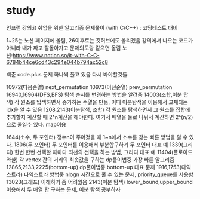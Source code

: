 # study
인프런 강의:it 취업을 위한 알고리즘 문제풀이 (with C/C++) : 코딩테스트 대비

1~25는 노션 페이지에 올림, 26이후로는 깃허브에도 올리겠음
강의에서 나오는 코드가 아니라 내가 짜고 잘돌아가고 문제의도랑 같으면 올림
노션:https://www.notion.so/it-with-C-C-6784b44ce6cd43c294e044b794ac52c8



백준 code.plus 문제 하나씩 풀고 있음
다시 봐야할것들:



10972(다음순열) next_permutation
10973(이전순열) prev_permutation
16940,16964(DFS,BFS) 탐색 순서를 변경하는 방법을 알려줌
14003(조합,이분 탑색) 각 원소를 탑색하면서 증가하는 수열을 만듦, 이때 이분탐색을 이용해서 교체되는 idx을 알 수 있음
1208,2143(이분탐색, 조합) 각 원소를 탐색하면서 그 원소를 집합에 추가할지 계산할 때 2^n계산을 해야한다.
				   		여기서 배열을 둘로 나눠서 계산하면 2^(n/2)으로 줄일수 있다. map이용
						
1644(소수, 두 포인터) 정수n이 주어졌을 때 1~n에서 소수를 찾는 빠른 방법을 알 수 있다.	
1806(두 포인터) 두 포인터를 이용해서 부분합구하기 두 포인터 대표 예
1339(그리디) 한번 한번 선택할 때마다 최선의 선택을 하는 방법, 그리디 대표 예
11404(플로이드 와샬) 각 vertex 간의 거리의 최솟값을 구하는  dp풀이법중 가장 빠른 알고리즘
12865,2133,2225(bottom-up) dp풀이법중 bottom-up 대표 문제
1916,1753(다익스트라) 다익스트라 방법중 nlogn 시간으로 풀 수 있는 문제, priority_queue를 사용함
13023(그래프) 이해하기 좀 어려웠음
2143(이분 탐색) lower_bound,upper_bound 이용해서 두 배열 합 구하는 문제, 이분 탐색 공부하자

